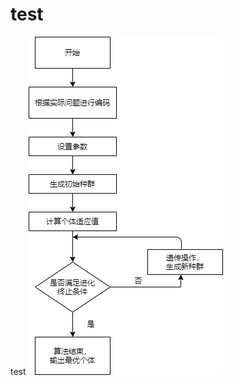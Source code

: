 # test
test
![image](https://github.com/CxForward/test/blob/master/%E5%B7%AE%E5%88%86%E8%BF%9B%E5%8C%96%E7%AE%97%E6%B3%95.png)
